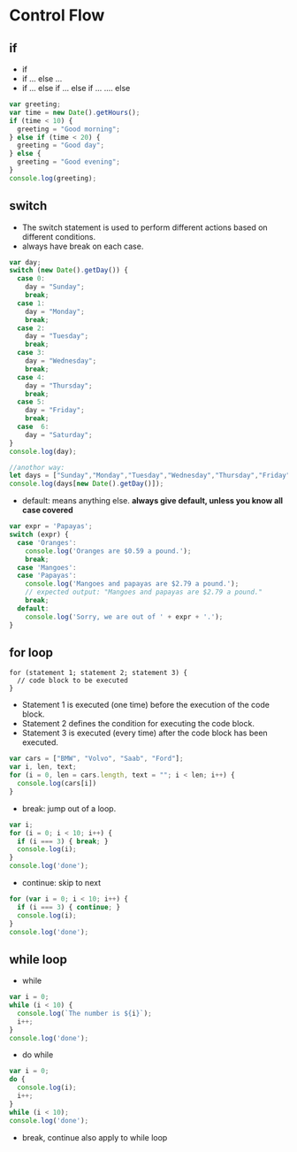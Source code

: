 # Control Flow

## if
* if 
* if ... else ...
* if ... else if ... else if ... .... else 
```javascript
var greeting;
var time = new Date().getHours();
if (time < 10) {
  greeting = "Good morning";
} else if (time < 20) {
  greeting = "Good day";
} else {
  greeting = "Good evening";
}
console.log(greeting);
```


## switch
* The switch statement is used to perform different actions based on different conditions.
* always have break on each case.
```javascript
var day;
switch (new Date().getDay()) {
  case 0:
    day = "Sunday";
    break;
  case 1:
    day = "Monday";
    break;
  case 2:
    day = "Tuesday";
    break;
  case 3:
    day = "Wednesday";
    break;
  case 4:
    day = "Thursday";
    break;
  case 5:
    day = "Friday";
    break;
  case  6:
    day = "Saturday";
}
console.log(day);

//anothor way:
let days = ["Sunday","Monday","Tuesday","Wednesday","Thursday","Friday","Saturday"];
console.log(days[new Date().getDay()]);
```
* default: means anything else. **always give default, unless you know all case covered**
```javascript
var expr = 'Papayas';
switch (expr) {
  case 'Oranges':
    console.log('Oranges are $0.59 a pound.');
    break;
  case 'Mangoes':
  case 'Papayas':
    console.log('Mangoes and papayas are $2.79 a pound.');
    // expected output: "Mangoes and papayas are $2.79 a pound."
    break;
  default:
    console.log('Sorry, we are out of ' + expr + '.');
}
```

## for loop
```
for (statement 1; statement 2; statement 3) {
  // code block to be executed
}
```
* Statement 1 is executed (one time) before the execution of the code block.
* Statement 2 defines the condition for executing the code block.
* Statement 3 is executed (every time) after the code block has been executed.
```javascript
var cars = ["BMW", "Volvo", "Saab", "Ford"];
var i, len, text;
for (i = 0, len = cars.length, text = ""; i < len; i++) {
  console.log(cars[i])
}
```
* break: jump out of a loop.  
```javascript
var i;
for (i = 0; i < 10; i++) {
  if (i === 3) { break; }
  console.log(i);
}
console.log('done');
```

* continue: skip to next 
```javascript
for (var i = 0; i < 10; i++) {
  if (i === 3) { continue; }
  console.log(i);
}
console.log('done');
```

## while loop

* while
```javascript
var i = 0;
while (i < 10) {
  console.log(`The number is ${i}`);
  i++;
}
console.log('done');
```

* do while
```javascript
var i = 0;
do {
  console.log(i);
  i++;
}
while (i < 10);  
console.log('done');
```
* break, continue also apply to while loop


